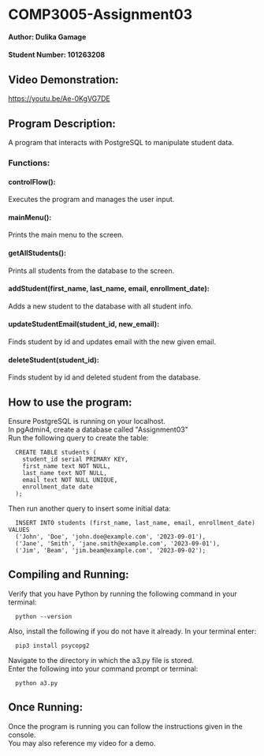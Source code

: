# COMP3005-Assignment03

#### Author: Dulika Gamage
#### Student Number: 101263208

## Video Demonstration:
https://youtu.be/Ae-0KgVG7DE
## Program Description: 
  A program that interacts with PostgreSQL to manipulate student data.
  ### Functions:
  #### controlFlow():  
  Executes the program and manages the user input.  
  #### mainMenu():  
  Prints the main menu to the screen.  
  #### getAllStudents():  
  Prints all students from the database to the screen.  
  #### addStudent(first_name, last_name, email, enrollment_date):  
  Adds a new student to the database with all student info.  
  #### updateStudentEmail(student_id, new_email):  
  Finds student by id and updates email with the new given email.  
  #### deleteStudent(student_id):  
  Finds student by id and deleted student from the database.  
## How to use the program:
  Ensure PostgreSQL is running on your localhost.   
  In pgAdmin4, create a database called "Assignment03"  
  Run the following query to create the table:  
  
      CREATE TABLE students (
        student_id serial PRIMARY KEY,
        first_name text NOT NULL,
        last_name text NOT NULL,
        email text NOT NULL UNIQUE,
        enrollment_date date
      );
  
  Then run another query to insert some initial data:  
  
      INSERT INTO students (first_name, last_name, email, enrollment_date) VALUES
      ('John', 'Doe', 'john.doe@example.com', '2023-09-01'),
      ('Jane', 'Smith', 'jane.smith@example.com', '2023-09-01'),
      ('Jim', 'Beam', 'jim.beam@example.com', '2023-09-02');

## Compiling and Running:
  Verify that you have Python by running the following command in your terminal:
  
      python --version
  Also, install the following if you do not have it already. In your terminal enter:
  
      pip3 install psycopg2  
  Navigate to the directory in which the a3.py file is stored.  
  Enter the following into your command prompt or terminal:
  
      python a3.py  
  
## Once Running:
  Once the program is running you can follow the instructions given in the console.   
  You may also reference my video for a demo.
